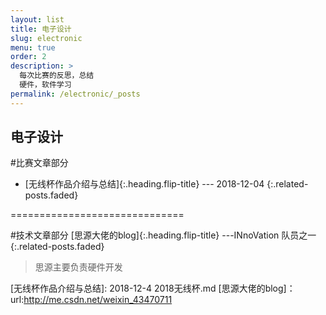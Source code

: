 ```yaml
---
layout: list
title: 电子设计
slug: electronic
menu: true
order: 2
description: >
  每次比赛的反思，总结    
  硬件，软件学习
permalink: /electronic/_posts
---
```


## 电子设计

#比赛文章部分
* [无线杯作品介绍与总结]{:.heading.flip-title} --- 2018-12-04
{:.related-posts.faded}

==============================

#技术文章部分 
[思源大佬的blog]{:.heading.flip-title} ---INnoVation 队员之一 {:.related-posts.faded}
>  思源主要负责硬件开发
  


[无线杯作品介绍与总结]: 2018-12-4 2018无线杯.md
[思源大佬的blog]：url:http://me.csdn.net/weixin_43470711
